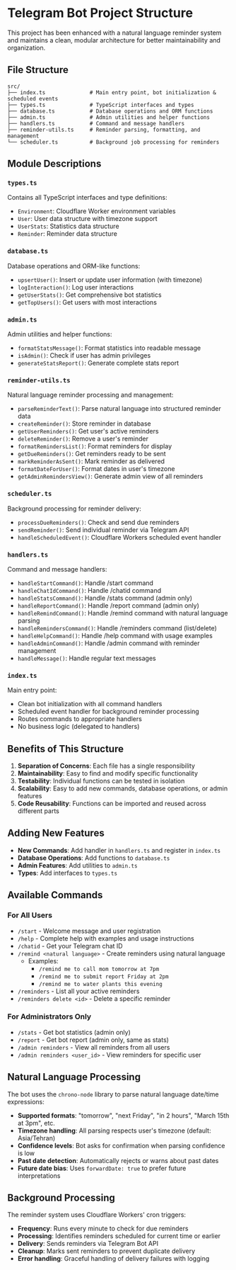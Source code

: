 # Telegram Bot Project Structure

This project has been enhanced with a natural language reminder system and maintains a clean, modular architecture for better maintainability and organization.

## File Structure

```
src/
├── index.ts              # Main entry point, bot initialization & scheduled events
├── types.ts              # TypeScript interfaces and types
├── database.ts           # Database operations and ORM functions
├── admin.ts              # Admin utilities and helper functions
├── handlers.ts           # Command and message handlers
├── reminder-utils.ts     # Reminder parsing, formatting, and management
└── scheduler.ts          # Background job processing for reminders
```

## Module Descriptions

### `types.ts`
Contains all TypeScript interfaces and type definitions:
- `Environment`: Cloudflare Worker environment variables
- `User`: User data structure with timezone support
- `UserStats`: Statistics data structure
- `Reminder`: Reminder data structure

### `database.ts`
Database operations and ORM-like functions:
- `upsertUser()`: Insert or update user information (with timezone)
- `logInteraction()`: Log user interactions
- `getUserStats()`: Get comprehensive bot statistics
- `getTopUsers()`: Get users with most interactions

### `admin.ts`
Admin utilities and helper functions:
- `formatStatsMessage()`: Format statistics into readable message
- `isAdmin()`: Check if user has admin privileges
- `generateStatsReport()`: Generate complete stats report

### `reminder-utils.ts`
Natural language reminder processing and management:
- `parseReminderText()`: Parse natural language into structured reminder data
- `createReminder()`: Store reminder in database
- `getUserReminders()`: Get user's active reminders
- `deleteReminder()`: Remove a user's reminder
- `formatRemindersList()`: Format reminders for display
- `getDueReminders()`: Get reminders ready to be sent
- `markReminderAsSent()`: Mark reminder as delivered
- `formatDateForUser()`: Format dates in user's timezone
- `getAdminRemindersView()`: Generate admin view of all reminders

### `scheduler.ts`
Background processing for reminder delivery:
- `processDueReminders()`: Check and send due reminders
- `sendReminder()`: Send individual reminder via Telegram API
- `handleScheduledEvent()`: Cloudflare Workers scheduled event handler

### `handlers.ts`
Command and message handlers:
- `handleStartCommand()`: Handle /start command
- `handleChatIdCommand()`: Handle /chatid command
- `handleStatsCommand()`: Handle /stats command (admin only)
- `handleReportCommand()`: Handle /report command (admin only)
- `handleRemindCommand()`: Handle /remind command with natural language parsing
- `handleRemindersCommand()`: Handle /reminders command (list/delete)
- `handleHelpCommand()`: Handle /help command with usage examples
- `handleAdminCommand()`: Handle /admin command with reminder management
- `handleMessage()`: Handle regular text messages

### `index.ts`
Main entry point:
- Clean bot initialization with all command handlers
- Scheduled event handler for background reminder processing
- Routes commands to appropriate handlers
- No business logic (delegated to handlers)

## Benefits of This Structure

1. **Separation of Concerns**: Each file has a single responsibility
2. **Maintainability**: Easy to find and modify specific functionality
3. **Testability**: Individual functions can be tested in isolation
4. **Scalability**: Easy to add new commands, database operations, or admin features
5. **Code Reusability**: Functions can be imported and reused across different parts

## Adding New Features

- **New Commands**: Add handler in `handlers.ts` and register in `index.ts`
- **Database Operations**: Add functions to `database.ts`
- **Admin Features**: Add utilities to `admin.ts`
- **Types**: Add interfaces to `types.ts`

## Available Commands

### For All Users
- `/start` - Welcome message and user registration
- `/help` - Complete help with examples and usage instructions
- `/chatid` - Get your Telegram chat ID
- `/remind <natural language>` - Create reminders using natural language
  - Examples:
    - `/remind me to call mom tomorrow at 7pm`
    - `/remind me to submit report Friday at 2pm`
    - `/remind me to water plants this evening`
- `/reminders` - List all your active reminders
- `/reminders delete <id>` - Delete a specific reminder

### For Administrators Only
- `/stats` - Get bot statistics (admin only)
- `/report` - Get bot report (admin only, same as stats)
- `/admin reminders` - View all reminders from all users
- `/admin reminders <user_id>` - View reminders for specific user

## Natural Language Processing

The bot uses the `chrono-node` library to parse natural language date/time expressions:

- **Supported formats**: "tomorrow", "next Friday", "in 2 hours", "March 15th at 3pm", etc.
- **Timezone handling**: All parsing respects user's timezone (default: Asia/Tehran)
- **Confidence levels**: Bot asks for confirmation when parsing confidence is low
- **Past date detection**: Automatically rejects or warns about past dates
- **Future date bias**: Uses `forwardDate: true` to prefer future interpretations

## Background Processing

The reminder system uses Cloudflare Workers' cron triggers:

- **Frequency**: Runs every minute to check for due reminders
- **Processing**: Identifies reminders scheduled for current time or earlier
- **Delivery**: Sends reminders via Telegram Bot API
- **Cleanup**: Marks sent reminders to prevent duplicate delivery
- **Error handling**: Graceful handling of delivery failures with logging
